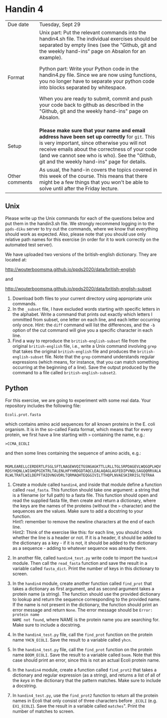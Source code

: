 # Handin 4

<table>
  <tr>
    <td>Due date</td>
    <td>Tuesday, Sept 29</td>
  </tr>
  <tr>
    <td>Format</td>
    <td>Unix part: Put the relevant commands into the handin4.sh file. The individual exercises should be separated by empty lines (see the "Github, git and the weekly hand-ins" page on Absalon for an example).

Python part: Write your Python code in the handin4.py file. Since we are now using functions, you no longer have to separate your python code into blocks separated by whitespace.

When you are ready to submit, commit and push your code back to github as described in the "Github, git and the weekly hand-ins" page on Absalon.</td>
  </tr>
  <tr>
    <td>Setup</td>
    <td><strong>Please make sure that your name and email address have been set up correctly</strong> for <code>git</code>. This is very important, since otherwise you will not receive emails about the correctness of your code (and we cannot see who is who). See the "Github, git and the weekly hand-ins" page for details.</td>
  </tr> 
  <tr>
    <td>Other comments</td>
    <td>As usual, the hand-in covers the topics covered in this week of the course. This means that there might be a few things that you won't be able to solve until after the Friday lecture. </td>
  </tr>
</table>

## Unix

Please write up the Unix commands for each of the questions below and put them in the handin3.sh file. We strongly recommend logging in to the <code>ppds-diku</code> server to try out the commands, where we know that everything should work as expected. Also, please note that you should use only relative path names for this exercise (in order for it to work correctly on the automated test server).

We have uploaded two versions of the british-english dictionary.
They are located at:

http://wouterboomsma.github.io/ppds2020/data/british-english

and

http://wouterboomsma.github.io/ppds2020/data/british-english-subset

1. Download both files to your current directory using appropriate unix commands.
2. In the <code>_subset</code> file, I have excluded words starting with specific letters in the alphabet. Write a command that prints out exactly which letters I ommitted from subset, one letter on each line, and each letter occurring only once. Hint: the <code>diff</code> command will list the differences, and the <code>-b</code> option of the cut command will give you a specific character in each line.
3. Find a way to reproduce the <code>british-english-subset</code> file from the original <code>british-english</code> file, i.e., write a Unix command involving <code>grep</code> that takes the original <code>british-english</code> file and produces the <code>british-english-subset</code> file. Note that the <code>grep</code> command understands regular expressions (which means, for instance, that you can match something occurring at the beginning of a line). Save the output produced by the command to a file called <code>british-english-subset2</code>.


## Python

For this exercise, we are going to experiment with some real data. Your repository includes the following file:

<pre><code>Ecoli.prot.fasta</code></pre>

which contains amino acid sequences for all known proteins in the E. coli organism. It is in the so-called Fasta format, which means that for every protein, we first have a line starting with <code>&gt;</code> containing the name, e.g.:

<pre><code>&gt;CCMA_ECOLI</code></pre>

and then some lines containing the sequence of amino acids, e.g.:

<pre><code>
MGMLEARELLCERDERTLFSGLSFTLNAGEWVQITGSNGAGKTTLLRLLTGLSRPDAGEVLWQGQPLHQV
RDSYHQNLLWIGHQPGIKTRLTALENLHFYHRDGDTAQCLEALAQAGLAGFEDIPVNQLSAGQQRRVALA
RLWLTRATLWILDEPFTAIDVNGVDRLTQRMAQHTEQGGIVILTTHQPLNVAESKIRRISLTQTRAA</code></pre>

1. Create a module called <code>handin4</code>, and inside that module define a function called <code>read_fasta</code>.  This function should take one argument: a string that is a filename (or full path) to a fasta file.  This function should open and read the supplied fasta file, then create and return a dictionary, where the keys are the names of the proteins (without the <code>&gt;</code> character) and the sequences are the values. Make sure to add a docstring to your function. <br>Hint1: remember to remove the newline characters at the end of each line. <br>Hint2: Think of the exercise like this: for each line, you should check whether the line is a header or not. If it is a header, it should be added to the dictionary as a key - if it is not, it should be added to the dictionary as a sequence - adding to whatever sequence was already there.

2. In another file, called <code>handin4_test.py</code> write code to import the <code>handin4</code> module. Then call the <code>read_fasta</code> function and save the result in a variable called <code>fasta_dict</code>. Print the number of keys in this dictionary to screen.

3. In the <code>handin4</code> module, create another function called <code>find_prot</code> that takes a dictionary as first argument, and as second argument takes a protein name (a string). The function should use the provided dictionary to lookup and return the sequence corresponding to the provided name.  If the name is not present in the dictionary, the function should print an error message and return <code>None</code>. The error message should be <code>Error: protein name NAME not found</code>, where NAME is the protein name you are searching for. Make sure to include a docstring.

4. In the <code>handin4_test.py</code> file, call the <code>find_prot</code> function on the protein name <code>YHCN_ECOLI</code>. Save the result to a variable called <code>yhcn</code>.

5. In the <code>handin4_test.py</code> file, call the <code>find_prot</code> function on the protein name <code>BOOM_ECOLI</code>. Save the result to a variable called <code>boom</code>. Note that this case should print an error, since this is not an actual Ecoli protein name.

6. In the <code>handin4</code> module, create a function called <code>find_prot2</code> that takes a dictionary and regular expression (as a string), and returns a list of all of the *keys* in the dictionary that the pattern matches. Make sure to include a docstring.

7. In <code>handin4_test.py</code>, use the <code>find_prot2</code> function to return all the protein names in Ecoli that only consist of three characters before <code>_ECOLI</code> (e.g. <code>EX1_ECOLI</code>). Save the result in a variable called <code>matches</code>". Print the number of matches to screen. 